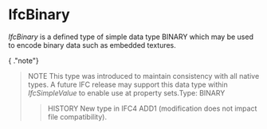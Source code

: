 # IfcBinary

_IfcBinary_ is a defined type of simple data type BINARY which may be used to encode binary data such as embedded textures.

{ .\"note\"}
> NOTE  This type was introduced to maintain consistency with all native types. A future IFC release may support this data type within _IfcSimpleValue_ to enable use at property sets.Type: BINARY
> 
>> HISTORY  New type in IFC4 ADD1 (modification does not impact file compatibility).


>
